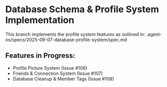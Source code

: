 # Database Schema & Profile System Implementation

This branch implements the profile system features as outlined in:
.agent-os/specs/2025-09-07-database-profile-system/spec.md

## Features in Progress:
- Profile Picture System (Issue #106)
- Friends & Connection System (Issue #107)  
- Database Cleanup & Member Tags (Issue #108)

